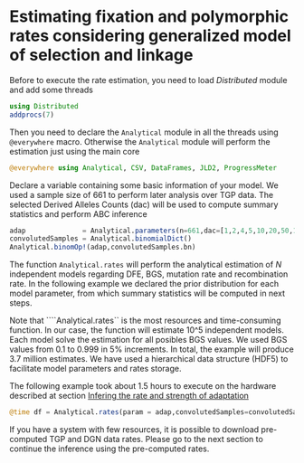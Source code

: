 # Estimating fixation and polymorphic rates considering generalized model of selection and linkage

Before to execute the rate estimation, you need to load *Distributed* module and add some threads

```julia
using Distributed
addprocs(7)
```

Then you need to declare the ```Analytical``` module in all the threads using ```@everywhere``` macro. Otherwise the ```Analytical``` module will perform the estimation just using the main core

```julia
@everywhere using Analytical, CSV, DataFrames, JLD2, ProgressMeter
```

Declare a variable containing some basic information of your model. We used a sample size of 661 to perform later analysis over TGP data. The selected Derived Alleles Counts (dac) will be used to compute summary statistics and perform ABC inference

```julia
adap              = Analytical.parameters(n=661,dac=[1,2,4,5,10,20,50,100,200,400,500,661,925,1000], al=0.184)
convolutedSamples = Analytical.binomialDict()
Analytical.binomOp!(adap,convolutedSamples.bn)
```

The function ```Analytical.rates``` will perform the analytical estimation of *N* independent models regarding DFE, BGS, mutation rate and recombination rate. In the following example we declared the prior distribution for each model parameter, from which summary statistics will be computed in next steps.

Note that ````Analytical.rates`` is the most resources and time-consuming function. In our case, the function will estimate 10^5 independent models. Each model solve the estimation for all posibles BGS values. We used BGS values from 0.1 to 0.999 in 5% increments. In total, the example will produce 3.7 million estimates. We have used a hierarchical data structure (HDF5) to facilitate model parameters and rates storage.

The following example took about 1.5 hours to execute on the hardware described at section [Infering the rate and strength of adaptation](empirical.md)

```julia
@time df = Analytical.rates(param = adap,convolutedSamples=convolutedSamples,gH=collect(200:2000),gL=collect(1:10),gamNeg=collect(-2000:-200),iterations = 10^5,shape=adap.al,output="${HOME}/rates.jld2",);
```

If you have a system with few resources, it is possible to download pre-computed TGP and DGN data rates. Please go to the next section to continue the inference using the pre-computed rates.